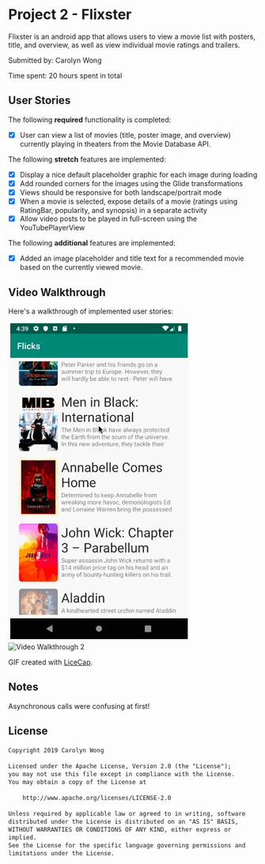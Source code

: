 # Project 2 - Flixster

Flixster is an android app that allows users to view a movie list with posters, title, and overview, as well as view individual movie ratings and trailers.

Submitted by: Carolyn Wong

Time spent: 20 hours spent in total

## User Stories

The following **required** functionality is completed:

* [x] User can view a list of movies (title, poster image, and overview) currently playing in theaters from the Movie Database API.

The following **stretch** features are implemented:
* [x] Display a nice default placeholder graphic for each image during loading
* [x] Add rounded corners for the images using the Glide transformations
* [x] Views should be responsive for both landscape/portrait mode
* [x] When a movie is selected, expose details of a movie (ratings using RatingBar, popularity, and synopsis) in a separate activity
* [x] Allow video posts to be played in full-screen using the YouTubePlayerView

The following **additional** features are implemented:

* [x] Added an image placeholder and title text for a recommended movie based on the currently viewed movie. 

## Video Walkthrough

Here's a walkthrough of implemented user stories:

<img src='walkthrough.gif' title='Video Walkthrough' width='' alt='Video Walkthrough' />
<img src='walkthrough2.gif' title='Video Walkthrough 2' width='' alt='Video Walkthrough 2' />

GIF created with [LiceCap](http://www.cockos.com/licecap/).

## Notes

Asynchronous calls were confusing at first!

## License

    Copyright 2019 Carolyn Wong

    Licensed under the Apache License, Version 2.0 (the "License");
    you may not use this file except in compliance with the License.
    You may obtain a copy of the License at

        http://www.apache.org/licenses/LICENSE-2.0

    Unless required by applicable law or agreed to in writing, software
    distributed under the License is distributed on an "AS IS" BASIS,
    WITHOUT WARRANTIES OR CONDITIONS OF ANY KIND, either express or implied.
    See the License for the specific language governing permissions and
    limitations under the License.
